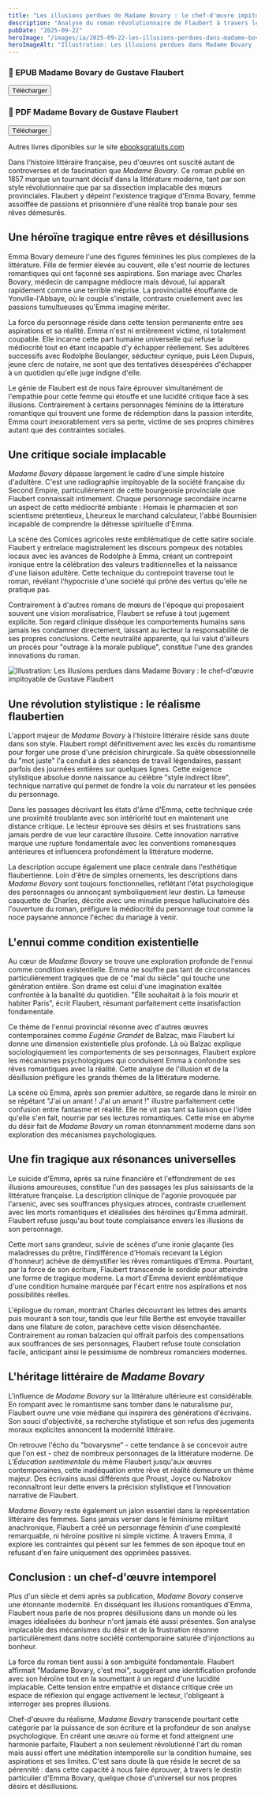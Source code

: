 ```yaml
---
title: "Les illusions perdues de Madame Bovary : le chef-d'œuvre impitoyable de Gustave Flaubert"
description: "Analyse du roman révolutionnaire de Flaubert à travers le destin tragique d'Emma Bovary, prisonnière de ses rêves romantiques"
pubDate: "2025-09-22"
heroImage: "/images/ia/2025-09-22-les-illusions-perdues-dans-madame-bovary-le-chef-d-uvre-impi-727ffc-hero/2025-09-22-les-illusions-perdues-dans-madame-bovary-le-chef-d-uvre-impi-727ffc-hero.png"
heroImageAlt: "Illustration: Les illusions perdues dans Madame Bovary : le chef-d'œuvre impitoyable de Gustave Flaubert"
---
```



<div class="download-grid">
<div class="download-card level-epub ">
  <div class="card-content">
    <h3>📖 EPUB Madame Bovary de Gustave Flaubert</h3>
    <button id="btn-epub-flaubert_madame_bovary" class="download-btn" aria-label="Télécharger Madame Bovary de Gustave Flaubert (EPUB)">
      Télécharger
    </button>
    <div id="download-container-epub-flaubert_madame_bovary" class="download-container" aria-live="polite" hidden></div>
  </div>
</div>
<div class="download-card level-epub cards-horizontal">
  <div class="card-content">
    <h3>📖 PDF Madame Bovary de Gustave Flaubert</h3>
    <button id="btn-pdf-flaubert_madame_bovary" class="download-btn" aria-label="Télécharger Madame Bovary de Gustave Flaubert (PDF)">
      Télécharger
    </button>
    <div id="download-container-pdf-flaubert_madame_bovary" class="download-container" aria-live="polite" hidden></div>
  </div>
</div>
</div>

Autres livres diponibles sur le site <a href="https://www.ebooksgratuits.com/" target="_blank" rel="noopener">ebooksgratuits.com</a>



Dans l'histoire littéraire française, peu d'œuvres ont suscité autant de controverses et de fascination que *Madame Bovary*. Ce roman publié en 1857 marque un tournant décisif dans la littérature moderne, tant par son style révolutionnaire que par sa dissection implacable des mœurs provinciales. Flaubert y dépeint l'existence tragique d'Emma Bovary, femme assoiffée de passions et prisonnière d'une réalité trop banale pour ses rêves démesurés.

## Une héroïne tragique entre rêves et désillusions

Emma Bovary demeure l'une des figures féminines les plus complexes de la littérature. Fille de fermier élevée au couvent, elle s'est nourrie de lectures romantiques qui ont façonné ses aspirations. Son mariage avec Charles Bovary, médecin de campagne médiocre mais dévoué, lui apparaît rapidement comme une terrible méprise. La provincialité étouffante de Yonville-l'Abbaye, où le couple s'installe, contraste cruellement avec les passions tumultueuses qu'Emma imagine mériter.

La force du personnage réside dans cette tension permanente entre ses aspirations et sa réalité. Emma n'est ni entièrement victime, ni totalement coupable. Elle incarne cette part humaine universelle qui refuse la médiocrité tout en étant incapable d'y échapper réellement. Ses adultères successifs avec Rodolphe Boulanger, séducteur cynique, puis Léon Dupuis, jeune clerc de notaire, ne sont que des tentatives désespérées d'échapper à un quotidien qu'elle juge indigne d'elle.

Le génie de Flaubert est de nous faire éprouver simultanément de l'empathie pour cette femme qui étouffe et une lucidité critique face à ses illusions. Contrairement à certains personnages féminins de la littérature romantique qui trouvent une forme de rédemption dans la passion interdite, Emma court inexorablement vers sa perte, victime de ses propres chimères autant que des contraintes sociales.

## Une critique sociale implacable

*Madame Bovary* dépasse largement le cadre d'une simple histoire d'adultère. C'est une radiographie impitoyable de la société française du Second Empire, particulièrement de cette bourgeoisie provinciale que Flaubert connaissait intimement. Chaque personnage secondaire incarne un aspect de cette médiocrité ambiante : Homais le pharmacien et son scientisme prétentieux, Lheureux le marchand calculateur, l'abbé Bournisien incapable de comprendre la détresse spirituelle d'Emma.

La scène des Comices agricoles reste emblématique de cette satire sociale. Flaubert y entrelace magistralement les discours pompeux des notables locaux avec les avances de Rodolphe à Emma, créant un contrepoint ironique entre la célébration des valeurs traditionnelles et la naissance d'une liaison adultère. Cette technique du contrepoint traverse tout le roman, révélant l'hypocrisie d'une société qui prône des vertus qu'elle ne pratique pas.

Contrairement à d'autres romans de mœurs de l'époque qui proposaient souvent une vision moralisatrice, Flaubert se refuse à tout jugement explicite. Son regard clinique dissèque les comportements humains sans jamais les condamner directement, laissant au lecteur la responsabilité de ses propres conclusions. Cette neutralité apparente, qui lui valut d'ailleurs un procès pour "outrage à la morale publique", constitue l'une des grandes innovations du roman.

<picture><source srcset="/images/ia/2025-09-22-les-illusions-perdues-dans-madame-bovary-le-chef-d-uvre-impi-727ffc-inline/2025-09-22-les-illusions-perdues-dans-madame-bovary-le-chef-d-uvre-impi-727ffc-inline.avif" type="image/avif" /><source srcset="/images/ia/2025-09-22-les-illusions-perdues-dans-madame-bovary-le-chef-d-uvre-impi-727ffc-inline/2025-09-22-les-illusions-perdues-dans-madame-bovary-le-chef-d-uvre-impi-727ffc-inline.webp" type="image/webp" /><img src="/images/ia/2025-09-22-les-illusions-perdues-dans-madame-bovary-le-chef-d-uvre-impi-727ffc-inline/2025-09-22-les-illusions-perdues-dans-madame-bovary-le-chef-d-uvre-impi-727ffc-inline.png" alt="Illustration: Les illusions perdues dans Madame Bovary : le chef-d'œuvre impitoyable de Gustave Flaubert" loading="lazy" decoding="async" /></picture>

## Une révolution stylistique : le réalisme flaubertien

L'apport majeur de *Madame Bovary* à l'histoire littéraire réside sans doute dans son style. Flaubert rompt définitivement avec les excès du romantisme pour forger une prose d'une précision chirurgicale. Sa quête obsessionnelle du "mot juste" l'a conduit à des séances de travail légendaires, passant parfois des journées entières sur quelques lignes. Cette exigence stylistique absolue donne naissance au célèbre "style indirect libre", technique narrative qui permet de fondre la voix du narrateur et les pensées du personnage.

Dans les passages décrivant les états d'âme d'Emma, cette technique crée une proximité troublante avec son intériorité tout en maintenant une distance critique. Le lecteur éprouve ses désirs et ses frustrations sans jamais perdre de vue leur caractère illusoire. Cette innovation narrative marque une rupture fondamentale avec les conventions romanesques antérieures et influencera profondément la littérature moderne.

La description occupe également une place centrale dans l'esthétique flaubertienne. Loin d'être de simples ornements, les descriptions dans *Madame Bovary* sont toujours fonctionnelles, reflétant l'état psychologique des personnages ou annonçant symboliquement leur destin. La fameuse casquette de Charles, décrite avec une minutie presque hallucinatoire dès l'ouverture du roman, préfigure la médiocrité du personnage tout comme la noce paysanne annonce l'échec du mariage à venir.

## L'ennui comme condition existentielle

Au cœur de *Madame Bovary* se trouve une exploration profonde de l'ennui comme condition existentielle. Emma ne souffre pas tant de circonstances particulièrement tragiques que de ce "mal du siècle" qui touche une génération entière. Son drame est celui d'une imagination exaltée confrontée à la banalité du quotidien. "Elle souhaitait à la fois mourir et habiter Paris", écrit Flaubert, résumant parfaitement cette insatisfaction fondamentale.

Ce thème de l'ennui provincial résonne avec d'autres œuvres contemporaines comme *Eugénie Grandet* de Balzac, mais Flaubert lui donne une dimension existentielle plus profonde. Là où Balzac explique sociologiquement les comportements de ses personnages, Flaubert explore les mécanismes psychologiques qui conduisent Emma à confondre ses rêves romantiques avec la réalité. Cette analyse de l'illusion et de la désillusion préfigure les grands thèmes de la littérature moderne.

La scène où Emma, après son premier adultère, se regarde dans le miroir en se répétant "J'ai un amant ! J'ai un amant !" illustre parfaitement cette confusion entre fantasme et réalité. Elle ne vit pas tant sa liaison que l'idée qu'elle s'en fait, nourrie par ses lectures romantiques. Cette mise en abyme du désir fait de *Madame Bovary* un roman étonnamment moderne dans son exploration des mécanismes psychologiques.

## Une fin tragique aux résonances universelles

Le suicide d'Emma, après sa ruine financière et l'effondrement de ses illusions amoureuses, constitue l'un des passages les plus saisissants de la littérature française. La description clinique de l'agonie provoquée par l'arsenic, avec ses souffrances physiques atroces, contraste cruellement avec les morts romantiques et idéalisées des héroïnes qu'Emma admirait. Flaubert refuse jusqu'au bout toute complaisance envers les illusions de son personnage.

Cette mort sans grandeur, suivie de scènes d'une ironie glaçante (les maladresses du prêtre, l'indifférence d'Homais recevant la Légion d'honneur) achève de démystifier les rêves romantiques d'Emma. Pourtant, par la force de son écriture, Flaubert transcende le sordide pour atteindre une forme de tragique moderne. La mort d'Emma devient emblématique d'une condition humaine marquée par l'écart entre nos aspirations et nos possibilités réelles.

L'épilogue du roman, montrant Charles découvrant les lettres des amants puis mourant à son tour, tandis que leur fille Berthe est envoyée travailler dans une filature de coton, parachève cette vision désenchantée. Contrairement au roman balzacien qui offrait parfois des compensations aux souffrances de ses personnages, Flaubert refuse toute consolation facile, anticipant ainsi le pessimisme de nombreux romanciers modernes.

## L'héritage littéraire de *Madame Bovary*

L'influence de *Madame Bovary* sur la littérature ultérieure est considérable. En rompant avec le romantisme sans tomber dans le naturalisme pur, Flaubert ouvre une voie médiane qui inspirera des générations d'écrivains. Son souci d'objectivité, sa recherche stylistique et son refus des jugements moraux explicites annoncent la modernité littéraire.

On retrouve l'écho du "bovarysme" - cette tendance à se concevoir autre que l'on est - chez de nombreux personnages de la littérature moderne. De *L'Éducation sentimentale* du même Flaubert jusqu'aux œuvres contemporaines, cette inadéquation entre rêve et réalité demeure un thème majeur. Des écrivains aussi différents que Proust, Joyce ou Nabokov reconnaîtront leur dette envers la précision stylistique et l'innovation narrative de Flaubert.

*Madame Bovary* reste également un jalon essentiel dans la représentation littéraire des femmes. Sans jamais verser dans le féminisme militant anachronique, Flaubert a créé un personnage féminin d'une complexité remarquable, ni héroïne positive ni simple victime. À travers Emma, il explore les contraintes qui pèsent sur les femmes de son époque tout en refusant d'en faire uniquement des opprimées passives.

## Conclusion : un chef-d'œuvre intemporel

Plus d'un siècle et demi après sa publication, *Madame Bovary* conserve une étonnante modernité. En disséquant les illusions romantiques d'Emma, Flaubert nous parle de nos propres désillusions dans un monde où les images idéalisées du bonheur n'ont jamais été aussi présentes. Son analyse implacable des mécanismes du désir et de la frustration résonne particulièrement dans notre société contemporaine saturée d'injonctions au bonheur.

La force du roman tient aussi à son ambiguïté fondamentale. Flaubert affirmait "Madame Bovary, c'est moi", suggérant une identification profonde avec son héroïne tout en la soumettant à un regard d'une lucidité implacable. Cette tension entre empathie et distance critique crée un espace de réflexion qui engage activement le lecteur, l'obligeant à interroger ses propres illusions.

Chef-d'œuvre du réalisme, *Madame Bovary* transcende pourtant cette catégorie par la puissance de son écriture et la profondeur de son analyse psychologique. En créant une œuvre où forme et fond atteignent une harmonie parfaite, Flaubert a non seulement révolutionné l'art du roman mais aussi offert une méditation intemporelle sur la condition humaine, ses aspirations et ses limites. C'est sans doute là que réside le secret de sa pérennité : dans cette capacité à nous faire éprouver, à travers le destin particulier d'Emma Bovary, quelque chose d'universel sur nos propres désirs et désillusions.